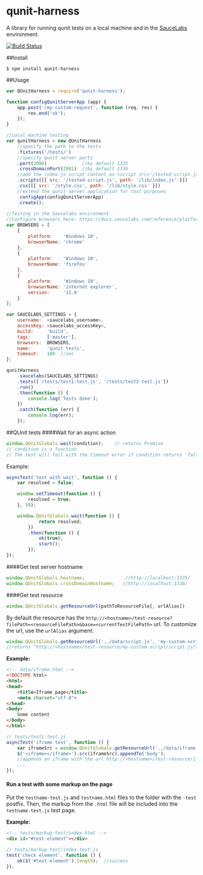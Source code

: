 # qunit-harness

A library for running qunit tests on a local machine and in the [SauceLabs](https://saucelabs.com) environment.

[![Build Status](https://travis-ci.org/AlexanderMoskovkin/qunit-harness.svg)](https://travis-ci.org/AlexanderMoskovkin/qunit-harness)

##Install

`$ npm install qunit-harness`

##Usage
```js
var QUnitHarness = require('qunit-harness');

function configQunitServerApp (app) {
    app.post('/my-custom-request', function (req, res) {
        res.end('ok');
    });
}

//Local machine testing
var qunitHarness = new QUnitHarness
    //specify the path to the tests
    .fixtures('/tests/')
    //specify qunit server ports
    .port(2000)             //by default 1335
    .crossDomainPort(2001)  //by default 1336
    //add the index.js script content as <script src='/tested-script.js'> to the head of the test page
    .scripts([{ src: '/tested-script.js', path: '/lib/index.js' }]) 
    .css([{ src: '/style.css', path: '/lib/style.css' }])
    //extend the qunit server application for test purposes
    .configApp(configQunitServerApp)
    .create();
    
//Testing in the Saucelabs environment
//Configure browsers here: https://docs.saucelabs.com/reference/platforms-configurator/
var BROWSERS = [
    {
        platform:    'Windows 10',
        browserName: 'chrome'
    },
    {
        platform:    'Windows 10',
        browserName: 'firefox'
    },
    {
        platform:    'Windows 10',
        browserName: 'internet explorer',
        version:     '11.0'
    }
];

var SAUCELABS_SETTINGS = {
    username:  <saucelabs_username>,
    accessKey: <saucelabs_accessKey>,
    build:     'build',
    tags:      ['master'],
    browsers:  BROWSERS,
    name:      'qunit tests',
    timeout:   180  //sec
};

qunitHarness
    .saucelabs(SAUCELABS_SETTINGS)
    .tests(['/tests/test1-test.js', '/tests/test2-test.js'])
    .run()
    .then(function () {
        console.log('Tests done');
    })
    .catch(function (err) {
        console.log(err);
    });
```

##QUnit tests
####Wait for an async action
```js
window.QUnitGlobals.wait(condition);    // returns Promise
// condition is a function
// The test will fail with the timeout error if condition returns 'false' within 3000 ms.
```

Example:
```js
asyncTest('test with wait', function () {
    var resolved = false;

    window.setTimeout(function () {
        resolved = true;
    }, 50);

    window.QUnitGlobals.wait(function () {
            return resolved;
        })
        .then(function () {
            ok(true);
            start();
        });
});
```

####Get test server hostname
```js
window.QUnitGlobals.hostname;               //http://localhost:1335/
window.QUnitGlobals.crossDomainHostname;   //http://localhost:1336/
```

####Get test resource
```js
window.QUnitGlobals.getResourceUrl(pathToResourceFile[, urlAlias])
```
By default the resource has the `http://<hostname>/test-resource?filePath=<resourceFilePath>&base=<currentTestFilePath>` url.
To customize the url, use the `urlAlias` argument:
```js
window.QUnitGlobals.getResourceUrl('../data/script.js', 'my-custom-script/script.js');
//returns "http://<hostname>/test-resource/my-custom-script/script.js?filePath=..."
```

**Example:**
```html
<!-- data/iframe.html -->
<!DOCTYPE html>
<html>
<head>
    <title>Iframe page</title>
    <meta charset="utf-8">
</head>
<body>
    Some content
</body>
</html>
```

```js
// tests/test1-test.js
asyncTest('iframe test', function () {
    var iframeSrc = window.QUnitGlobals.getResourceUrl('../data/iframe.html', 'iframe.html');
    $('<iframe></iframe>').src(iframeSrc).appendTo('body');
    //appends an iframe with the url http://<hostname>/test-resource/iframe.html
    ...
});
```
#### Run a test with some markup on the page
Put the `testname-test.js` and `testname.html` files to the folder with the `-test` postfix. Then, the markup from the `.html` file will be included into the `testname-test.js` test page.

**Example:**
```html
<!-- tests/markup-test/index.html -->
<div id="#test-element"></div>
```

```js
// tests/markup-test/index-test.js
test('check element', function () {
    ok($('#test-element').length);  //success
});
```

